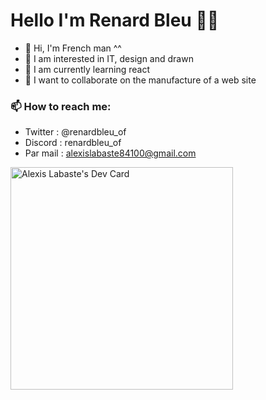 # Hello I'm Renard Bleu 🦊😀

- 🥖 Hi, I'm French man ^^
- 👀 I am interested in IT, design and drawn
- 🌱 I am currently learning react
- 💞️ I want to collaborate on the manufacture of a web site

### 📫 How to reach me:
- Twitter : @renardbleu_of
- Discord : renardbleu_of
- Par mail : alexislabaste84100@gmail.com

<a href="https://app.daily.dev/alexislabaste"><img src="https://api.daily.dev/devcards/v2/WR1JGCTgFDolaF5NoWA0a.png?type=default&r=kz8" width="356" alt="Alexis Labaste's Dev Card"/></a>

